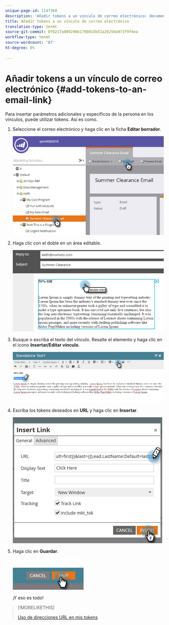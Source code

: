 ```yaml
---
unique-page-id: 1147360
description: 'Añadir tokens a un vínculo de correo electrónico: documentos de marketing: documentación del producto'
title: Añadir tokens a un vínculo de correo electrónico
translation-type: tm+mt
source-git-commit: 0f0217a88929661798015b51a26259a973f9f6ea
workflow-type: tm+mt
source-wordcount: '87'
ht-degree: 0%

---
```



# Añadir tokens a un vínculo de correo electrónico {#add-tokens-to-an-email-link}

Para insertar parámetros adicionales y específicos de la persona en los vínculos, puede utilizar tokens. Así es como.

1. Seleccione el correo electrónico y haga clic en la ficha **Editar borrador**.

   ![](assets/one.png)

1. Haga clic con el doble en un área editable.

   ![](assets/two.png)

1. Busque o escriba el texto del vínculo. Resalte el elemento y haga clic en el icono **Insertar/Editar vínculo**.

   ![](assets/three.png)

1. Escriba los tokens deseados en **URL** y haga clic en **Insertar**.

   ![](assets/four.png)

1. Haga clic en **Guardar**.

   ![](assets/five.png)

   ¡Y eso es todo!

>[!MORELIKETHIS]
>
>[Uso de direcciones URL en mis tokens](/help/marketo/product-docs/email-marketing/general/using-tokens/using-urls-in-my-tokens.md)
